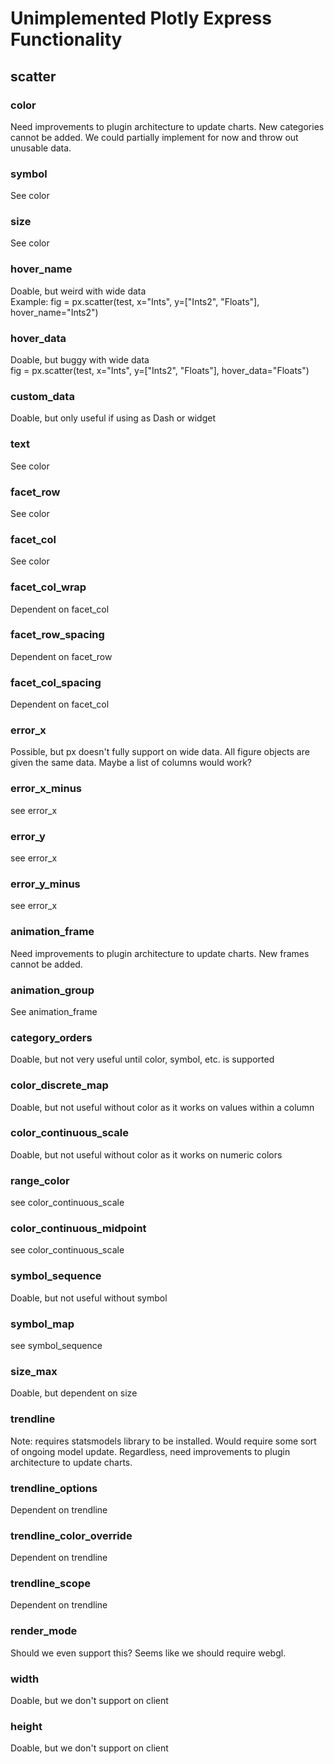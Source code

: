 # Unimplemented Plotly Express Functionality
## scatter
### color
Need improvements to plugin architecture to update charts.
New categories cannot be added.
We could partially implement for now and throw out unusable data.

### symbol
See color

### size
See color

### hover_name
Doable, but weird with wide data  
Example:
fig = px.scatter(test, x="Ints", y=["Ints2", "Floats"], hover_name="Ints2")

### hover_data
Doable, but buggy with wide data  
fig = px.scatter(test, x="Ints", y=["Ints2", "Floats"], hover_data="Floats")

### custom_data
Doable, but only useful if using as Dash or widget

### text
See color

### facet_row
See color

### facet_col
See color

### facet_col_wrap
Dependent on facet_col

### facet_row_spacing
Dependent on facet_row

### facet_col_spacing
Dependent on facet_col

### error_x
Possible, but px doesn't fully support on wide data.
All figure objects are given the same data.
Maybe a list of columns would work?

### error_x_minus
see error_x

### error_y
see error_x

### error_y_minus
see error_x

### animation_frame
Need improvements to plugin architecture to update charts.
New frames cannot be added.

### animation_group
See animation_frame

### category_orders
Doable, but not very useful until color, symbol, etc. is supported

### color_discrete_map
Doable, but not useful without color as it works on values within a column

### color_continuous_scale
Doable, but not useful without color as it works on numeric colors

### range_color
see color_continuous_scale

### color_continuous_midpoint
see color_continuous_scale

### symbol_sequence
Doable, but not useful without symbol

### symbol_map
see symbol_sequence

### size_max
Doable, but dependent on size

### trendline
Note: requires statsmodels library to be installed. 
Would require some sort of ongoing model update.
Regardless, need improvements to plugin architecture to update charts.

### trendline_options
Dependent on trendline

### trendline_color_override
Dependent on trendline

### trendline_scope
Dependent on trendline

### render_mode
Should we even support this? Seems like we should require webgl.

### width
Doable, but we don't support on client

### height
Doable, but we don't support on client